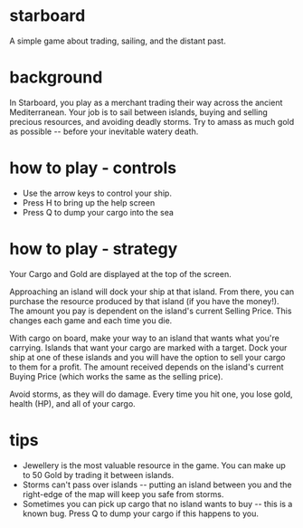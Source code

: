 # starboard
A simple game about trading, sailing, and the distant past.

# background
In Starboard, you play as a merchant trading their way across the ancient Mediterranean. Your job is to sail between islands, buying and selling precious resources, and avoiding deadly storms. Try to amass as much gold as possible -- before your inevitable watery death. 

# how to play - controls
* Use the arrow keys to control your ship. 
* Press H to bring up the help screen
* Press Q to dump your cargo into the sea

# how to play - strategy
Your Cargo and Gold are displayed at the top of the screen. 

Approaching an island will dock your ship at that island. From there, you can purchase the resource produced by that island (if you have the money!). The amount you pay is dependent on the island's current Selling Price. This changes each game and each time you die.

With cargo on board, make your way to an island that wants what you're carrying. Islands that want your cargo are marked with a target. Dock your ship at one of these islands and you will have the option to sell your cargo to them for a profit. The amount received depends on the island's current Buying Price (which works the same as the selling price). 

Avoid storms, as they will do damage. Every time you hit one, you lose gold, health (HP), and all of your cargo.



# tips
* Jewellery is the most valuable resource in the game. You can make up to 50 Gold by trading it between islands.
* Storms can't pass over islands -- putting an island between you and the right-edge of the map will keep you safe from storms. 
* Sometimes you can pick up cargo that no island wants to buy -- this is a known bug. Press Q to dump your cargo if this happens to you. 
